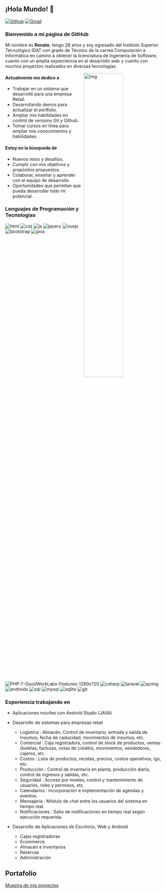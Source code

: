 ## ¡Hola Mundo! 👋

[![Github](https://img.shields.io/badge/-Github-000?style=flat&logo=Github&logoColor=white)](https://github.com/renatodev27)
[![Gmail](https://img.shields.io/badge/-Gmail-c14438?style=flat&logo=Gmail&logoColor=white)](mailto:renatoramos.devops@gmail.com)

### Bienvenido a mi página de GitHub
Mi nombre es **Renato**, tengo 28 años y soy egresado del Instituto Superior Tecnológico IDAT con grado de Técnico de la carrea Computación e Informática en camino a obtener la licenciatura de Ingeniería de Software, cuento con un amplia experciencia en el desarrollo web y cuento con muchos proyectos realizados en diversas tecnologías.

<img align="right" alt="img" src="https://user-images.githubusercontent.com/73003319/134302464-6fc22f3f-74e4-42f9-b952-7ef2a341510b.jpg" width="50%" height="auto" />


#### Actualmente me dedico a 
  - Trabajar en un sistema que desarrollé para una empresa Retail.
  - Desarrollando demos para actualizar el portfolio.
  - Ampliar mis habilidades en control de versions Git y Github.
  - Tomar cursos en línea para ampliar mis conocimientos y habilidades.

#### Estoy en la búsqueda de 
  - Nuevos retos y desafíos.
  - Cumplir con mis objetivos y propósitos propuestos.
  - Colaborar, enseñar y aprender con el equipo de desarrollo.
  - Oportunidades que permitan que pueda desarrollar todo mi potencial.

### Lenguajes de Programación y Tecnologías
![html](https://user-images.githubusercontent.com/73003319/134300117-6b8d7243-da93-443f-b782-df7e6457fcc0.png)
![css](https://user-images.githubusercontent.com/73003319/134300127-d5ed1b0a-bf9f-4a8a-bd96-22a50ab279ad.png)
![js](https://user-images.githubusercontent.com/73003319/134300132-9fc67f35-4df2-4e75-8b6b-61a4dc0e3fcd.png)
![jquery](https://user-images.githubusercontent.com/73003319/134314788-d4e62fee-2cc7-4296-8753-d2fe7138a49e.png)
![vuejs](https://user-images.githubusercontent.com/73003319/134300614-39e66e64-34c5-40c7-b78a-a045b348c07e.png)
![bootstrap](https://user-images.githubusercontent.com/73003319/134300754-e219d81b-28f4-43d0-8719-adb4ce986295.png)
![java](https://user-images.githubusercontent.com/73003319/134301595-d31bbc4b-dd1b-47e2-b960-73ad8edcb0af.png)
![PHP-7-GoodWorkLabs-Features-1280x720](https://user-images.githubusercontent.com/73003319/134302004-12b8a6a2-efef-4043-98c5-f791a2d24b82.png)
![csharp](https://user-images.githubusercontent.com/73003319/134302015-6758acdc-91de-47ae-aa17-b6951507b49b.png)
![laravel](https://user-images.githubusercontent.com/73003319/134302044-8bf10730-9a71-485b-b593-92064787d19c.png)
![spring](https://user-images.githubusercontent.com/73003319/134302052-937bb48f-6551-484a-b0ff-ed7e1e4712ca.png)
![androids](https://user-images.githubusercontent.com/73003319/134314838-1c7bad24-e95f-4723-97cb-b5d55f5db77f.png)
![sql](https://user-images.githubusercontent.com/73003319/134310418-c5a5607f-a3e0-450f-9805-8c458baad663.png)
![mysql](https://user-images.githubusercontent.com/73003319/134310423-26c0ff79-ae1f-4606-83bd-1a745e3f7465.png)
![sqlite](https://user-images.githubusercontent.com/73003319/134310715-56c7fb34-e6c3-4567-a115-0746de9f315a.png)
![git](https://user-images.githubusercontent.com/73003319/134310599-0ba598a0-f7e3-4440-a149-7d60ae9f55f9.png)

### Experiencia trabajando en
- Aplicaciones móviles con Android Studio (JAVA)

- Desarrollo de sistemas para empresas retail 
    - Logística : Almacén, Control de inventario, entrada y salida de insumos, fecha de caducidad, movimientos de insumos, etc.
    - Comercial : Caja registradora, control de stock de productos, ventas (boletas, facturas, notas de crédito), movimientos, vendedores, cajeros, etc.
    - Costos : Lista de productos, recetas, precios, costos operativos, igv, etc.
    - Producción : Control de inventario en planta, producción diaria, control de ingresos y salidas, etc.
    - Seguridad : Acceso por niveles, control y mantenimiento de usuarios, roles y permisos, etc.
    - Calendarios : Incorporación e implementación de agendas y eventos.
    - Mensajería : Módulo de chat entre los usuarios del sistema en tiempo real.
    - Notificaciones : Salto de notificaciones en tiempo real según ejecución requerida.

- Desarrollo de Aplicaciones de Escritorio, Web y Android
    - Cajas registradoras
    - Ecommerce
    - Almacén e inventarios
    - Reservas
    - Administración

## Portafolio
<a href="https://renatodev27.github.io/portfolio/">Muestra de mis proyectos</a>
